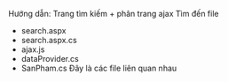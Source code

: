 Hướng dẫn:
Trang tìm kiếm + phân trang ajax
Tìm đến file 
+ search.aspx
+ search.aspx.cs
+ ajax.js
+ dataProvider.cs
+ SanPham.cs
Đây là các file liên quan nhau
